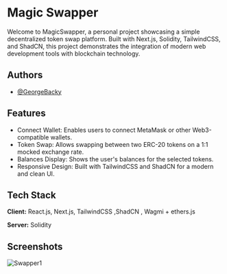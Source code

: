 # Magic Swapper
Welcome to MagicSwapper, a personal project showcasing a simple decentralized token swap platform. Built with Next.js, Solidity, TailwindCSS, and ShadCN, this project demonstrates the integration of modern web development tools with blockchain technology.


## Authors

- [@GeorgeBacky](https://www.github.com/GeorgeBacky)


## Features

- Connect Wallet: Enables users to connect MetaMask or other Web3-compatible wallets.
- Token Swap: Allows swapping between two ERC-20 tokens on a 1:1 mocked exchange rate.
- Balances Display: Shows the user's balances for the selected tokens.
- Responsive Design: Built with TailwindCSS and ShadCN for a modern and clean UI.


## Tech Stack

**Client:** React.js, Next.js, TailwindCSS ,ShadCN , Wagmi + ethers.js

**Server:** Solidity


## Screenshots

![Swapper1](https://github.com/user-attachments/assets/605e9454-c517-40b7-91d8-5b8dc8de8c3b)
